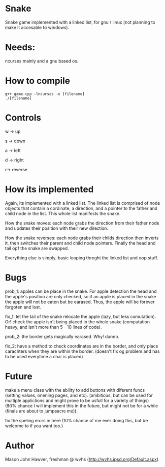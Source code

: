 # Snake
Snake game implemented with a linked list, for gnu / linux (not planning to make it accesable to windows).

# Needs:
ncurses mainly and a gnu based os.

# How to compile
    g++ game.cpp -lncurses -o [filename]
    ./[filename]

# Controls
w -> up

s -> down

a -> left

d -> right

r-> reverse

# How its implemented
Again, its implemented with a linked list. The linked list is comprised of node objects that contain a cordinate, a direction, and a pointer to the father and child node in the list. This whole list manifests the snake. 

How the snake moves: each node grabs the direction from their father node and updates their position with their new direction.

How the snake reverses: each node grabs their childs direction then inverts it, then switches their parent and child node pointers. Finally the head and tail opf the snake are swapped.

Everything else is simply, basic looping throght the linked list and oop stuff.

# Bugs
prob_1:
apples can be place in the snake. For apple detection the head and the apple's position are only checked, so if an apple is placed in the snake the apple will not be eaten but be earased. Thus, the apple will be forever forgoten and lost.

fix_1:
let the tail of the snake relocate the apple (lazy, but less comutation).
Or! check the apple isn't being placed in the whole snake (computation heavy, and isn't more than 5 - 10 lines of code).

prob_2:
the border gets magically earased. Why! dunno.

fix_2:
have a method to check coordinates are in the border, and only place carachters when they are within the border. (doesn't fix og problem and has to be used everytime a char is placed)

# Future
make a menu class with the ability to add buttons with diferent funcs (setting values, onening pages, and etc). (ambitious, but can be used for multiple applictions and might prove to be usfull for a variety of things) (80% chance I will implement this in the future, but might not be for a while (finals are about to jumpsacre me)).

fix the speling erors in here (10% chance of me ever doing this, but be welcome to if you want too.)


# Author
Mason John Hawver, freshman @ wvhs (http://wvhs.ipsd.org/Default.aspx).
